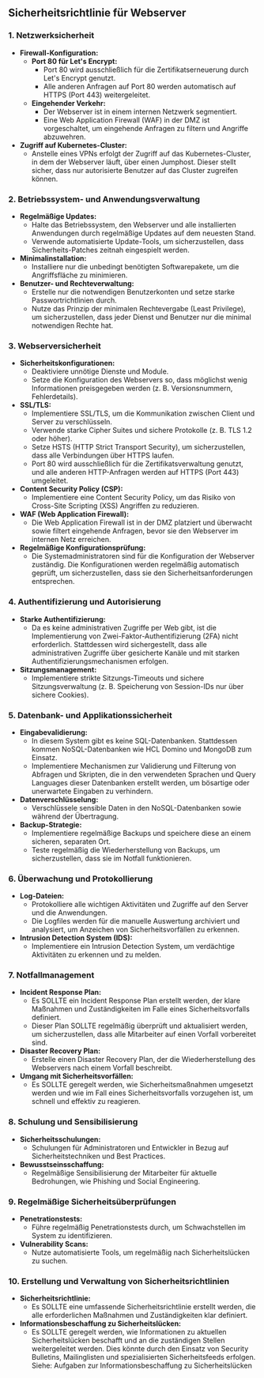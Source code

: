 ## **Sicherheitsrichtlinie für Webserver**

### 1. **Netzwerksicherheit**
   - **Firewall-Konfiguration:**
     - **Port 80 für Let's Encrypt:** 
       - Port 80 wird ausschließlich für die Zertifikatserneuerung durch Let's Encrypt genutzt.
       - Alle anderen Anfragen auf Port 80 werden automatisch auf HTTPS (Port 443) weitergeleitet.
     - **Eingehender Verkehr:**
       - Der Webserver ist in einem internen Netzwerk segmentiert.
       - Eine Web Application Firewall (WAF) in der DMZ ist vorgeschaltet, um eingehende Anfragen zu filtern und Angriffe abzuwehren.
   - **Zugriff auf Kubernetes-Cluster:**
     - Anstelle eines VPNs erfolgt der Zugriff auf das Kubernetes-Cluster, in dem der Webserver läuft, über einen Jumphost. Dieser stellt sicher, dass nur autorisierte Benutzer auf das Cluster zugreifen können.

### 2. **Betriebssystem- und Anwendungsverwaltung**
   - **Regelmäßige Updates:**
     - Halte das Betriebssystem, den Webserver und alle installierten Anwendungen durch regelmäßige Updates auf dem neuesten Stand.
     - Verwende automatisierte Update-Tools, um sicherzustellen, dass Sicherheits-Patches zeitnah eingespielt werden.
   - **Minimalinstallation:**
     - Installiere nur die unbedingt benötigten Softwarepakete, um die Angriffsfläche zu minimieren.
   - **Benutzer- und Rechteverwaltung:**
     - Erstelle nur die notwendigen Benutzerkonten und setze starke Passwortrichtlinien durch.
     - Nutze das Prinzip der minimalen Rechtevergabe (Least Privilege), um sicherzustellen, dass jeder Dienst und Benutzer nur die minimal notwendigen Rechte hat.

### 3. **Webserversicherheit**
   - **Sicherheitskonfigurationen:**
     - Deaktiviere unnötige Dienste und Module.
     - Setze die Konfiguration des Webservers so, dass möglichst wenig Informationen preisgegeben werden (z. B. Versionsnummern, Fehlerdetails).
   - **SSL/TLS:**
     - Implementiere SSL/TLS, um die Kommunikation zwischen Client und Server zu verschlüsseln.
     - Verwende starke Cipher Suites und sichere Protokolle (z. B. TLS 1.2 oder höher).
     - Setze HSTS (HTTP Strict Transport Security), um sicherzustellen, dass alle Verbindungen über HTTPS laufen.
     - Port 80 wird ausschließlich für die Zertifikatsverwaltung genutzt, und alle anderen HTTP-Anfragen werden auf HTTPS (Port 443) umgeleitet.
   - **Content Security Policy (CSP):**
     - Implementiere eine Content Security Policy, um das Risiko von Cross-Site Scripting (XSS) Angriffen zu reduzieren.
   - **WAF (Web Application Firewall):**
     - Die Web Application Firewall ist in der DMZ platziert und überwacht sowie filtert eingehende Anfragen, bevor sie den Webserver im internen Netz erreichen.
   - **Regelmäßige Konfigurationsprüfung:**
     - Die Systemadministratoren sind für die Konfiguration der Webserver zuständig. Die Konfigurationen werden regelmäßig automatisch geprüft, um sicherzustellen, dass sie den Sicherheitsanforderungen entsprechen.

### 4. **Authentifizierung und Autorisierung**
   - **Starke Authentifizierung:**
     - Da es keine administrativen Zugriffe per Web gibt, ist die Implementierung von Zwei-Faktor-Authentifizierung (2FA) nicht erforderlich. Stattdessen wird sichergestellt, dass alle administrativen Zugriffe über gesicherte Kanäle und mit starken Authentifizierungsmechanismen erfolgen.
   - **Sitzungsmanagement:**
     - Implementiere strikte Sitzungs-Timeouts und sichere Sitzungsverwaltung (z. B. Speicherung von Session-IDs nur über sichere Cookies).

### 5. **Datenbank- und Applikationssicherheit**
   - **Eingabevalidierung:**
     - In diesem System gibt es keine SQL-Datenbanken. Stattdessen kommen NoSQL-Datenbanken wie HCL Domino und MongoDB zum Einsatz. 
     - Implementiere Mechanismen zur Validierung und Filterung von Abfragen und Skripten, die in den verwendeten Sprachen und Query Languages dieser Datenbanken erstellt werden, um bösartige oder unerwartete Eingaben zu verhindern.
   - **Datenverschlüsselung:**
     - Verschlüssele sensible Daten in den NoSQL-Datenbanken sowie während der Übertragung.
   - **Backup-Strategie:**
     - Implementiere regelmäßige Backups und speichere diese an einem sicheren, separaten Ort.
     - Teste regelmäßig die Wiederherstellung von Backups, um sicherzustellen, dass sie im Notfall funktionieren.

### 6. **Überwachung und Protokollierung**
   - **Log-Dateien:**
     - Protokolliere alle wichtigen Aktivitäten und Zugriffe auf den Server und die Anwendungen.
     - Die Logfiles werden für die manuelle Auswertung archiviert und analysiert, um Anzeichen von Sicherheitsvorfällen zu erkennen.
   - **Intrusion Detection System (IDS):**
     - Implementiere ein Intrusion Detection System, um verdächtige Aktivitäten zu erkennen und zu melden.

### 7. **Notfallmanagement**
   - **Incident Response Plan:**
     - Es SOLLTE ein Incident Response Plan erstellt werden, der klare Maßnahmen und Zuständigkeiten im Falle eines Sicherheitsvorfalls definiert.
     - Dieser Plan SOLLTE regelmäßig überprüft und aktualisiert werden, um sicherzustellen, dass alle Mitarbeiter auf einen Vorfall vorbereitet sind.
   - **Disaster Recovery Plan:**
     - Erstelle einen Disaster Recovery Plan, der die Wiederherstellung des Webservers nach einem Vorfall beschreibt.
   - **Umgang mit Sicherheitsvorfällen:**
     - Es SOLLTE geregelt werden, wie Sicherheitsmaßnahmen umgesetzt werden und wie im Fall eines Sicherheitsvorfalls vorzugehen ist, um schnell und effektiv zu reagieren.

### 8. **Schulung und Sensibilisierung**
   - **Sicherheitsschulungen:**
     - Schulungen für Administratoren und Entwickler in Bezug auf Sicherheitstechniken und Best Practices.
   - **Bewusstseinsschaffung:**
     - Regelmäßige Sensibilisierung der Mitarbeiter für aktuelle Bedrohungen, wie Phishing und Social Engineering.

### 9. **Regelmäßige Sicherheitsüberprüfungen**
   - **Penetrationstests:**
     - Führe regelmäßig Penetrationstests durch, um Schwachstellen im System zu identifizieren.
   - **Vulnerability Scans:**
     - Nutze automatisierte Tools, um regelmäßig nach Sicherheitslücken zu suchen.

### 10. **Erstellung und Verwaltung von Sicherheitsrichtlinien**
   - **Sicherheitsrichtlinie:**
     - Es SOLLTE eine umfassende Sicherheitsrichtlinie erstellt werden, die alle erforderlichen Maßnahmen und Zuständigkeiten klar definiert.
   - **Informationsbeschaffung zu Sicherheitslücken:**
     - Es SOLLTE geregelt werden, wie Informationen zu aktuellen Sicherheitslücken beschafft und an die zuständigen Stellen weitergeleitet werden. Dies könnte durch den Einsatz von Security Bulletins, Mailinglisten und spezialisierten Sicherheitsfeeds erfolgen.
     Siehe: Aufgaben zur Informationsbeschaffung zu Sicherheitslücken
